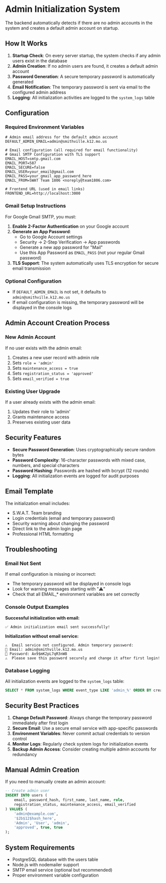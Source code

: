 # Admin Initialization System

The backend automatically detects if there are no admin accounts in the system and creates a default admin account on startup.

## How It Works

1. **Startup Check**: On every server startup, the system checks if any admin users exist in the database
2. **Admin Creation**: If no admin users are found, it creates a default admin account
3. **Password Generation**: A secure temporary password is automatically generated
4. **Email Notification**: The temporary password is sent via email to the configured admin address
5. **Logging**: All initialization activities are logged to the `system_logs` table

## Configuration

### Required Environment Variables

```env
# Admin email address for the default admin account
DEFAULT_ADMIN_EMAIL=admin@smithville.k12.mo.us

# Email configuration (all required for email functionality)
# Gmail SMTP Configuration with TLS support
EMAIL_HOST=smtp.gmail.com
EMAIL_PORT=587
EMAIL_SECURE=false
EMAIL_USER=your_email@gmail.com
EMAIL_PASS=your_gmail_app_password_here
EMAIL_FROM=SWAT Team 1806 <noreply@team1806.com>

# Frontend URL (used in email links)
FRONTEND_URL=http://localhost:3000
```

### Gmail Setup Instructions

For Google Gmail SMTP, you must:

1. **Enable 2-Factor Authentication** on your Google account
2. **Generate an App Password**:
   - Go to Google Account settings
   - Security → 2-Step Verification → App passwords
   - Generate a new app password for "Mail"
   - Use this App Password as `EMAIL_PASS` (not your regular Gmail password)
3. **TLS Support**: The system automatically uses TLS encryption for secure email transmission

### Optional Configuration

- If `DEFAULT_ADMIN_EMAIL` is not set, it defaults to `admin@smithville.k12.mo.us`
- If email configuration is missing, the temporary password will be displayed in the console logs

## Admin Account Creation Process

### New Admin Account
If no user exists with the admin email:
1. Creates a new user record with admin role
2. Sets `role = 'admin'`
3. Sets `maintenance_access = true`
4. Sets `registration_status = 'approved'`
5. Sets `email_verified = true`

### Existing User Upgrade
If a user already exists with the admin email:
1. Updates their role to 'admin'
2. Grants maintenance access
3. Preserves existing user data

## Security Features

- **Secure Password Generation**: Uses cryptographically secure random bytes
- **Password Complexity**: 16-character passwords with mixed case, numbers, and special characters
- **Password Hashing**: Passwords are hashed with bcrypt (12 rounds)
- **Logging**: All initialization events are logged for audit purposes

## Email Template

The initialization email includes:
- S.W.A.T. Team branding
- Login credentials (email and temporary password)
- Security warning about changing the password
- Direct link to the admin login page
- Professional HTML formatting

## Troubleshooting

### Email Not Sent
If email configuration is missing or incorrect:
- The temporary password will be displayed in console logs
- Look for warning messages starting with "⚠️"
- Check that all EMAIL_* environment variables are set correctly

### Console Output Examples

**Successful initialization with email:**
```
✅ Admin initialization email sent successfully!
```

**Initialization without email service:**
```
⚠️  Email service not configured. Admin temporary password:
📧 Email: admin@smithville.k12.mo.us
🔑 Password: Ax9$mK2pL7qR3nW8
⚠️  Please save this password securely and change it after first login!
```

### Database Logging

All initialization events are logged to the `system_logs` table:
```sql
SELECT * FROM system_logs WHERE event_type LIKE 'admin_%' ORDER BY created_at DESC;
```

## Security Best Practices

1. **Change Default Password**: Always change the temporary password immediately after first login
2. **Secure Email**: Use a secure email service with app-specific passwords
3. **Environment Variables**: Never commit actual credentials to version control
4. **Monitor Logs**: Regularly check system logs for initialization events
5. **Backup Admin Access**: Consider creating multiple admin accounts for redundancy

## Manual Admin Creation

If you need to manually create an admin account:

```sql
-- Create admin user
INSERT INTO users (
    email, password_hash, first_name, last_name, role, 
    registration_status, maintenance_access, email_verified
) VALUES (
    'admin@example.com', 
    '$2b$12$hash_here', 
    'Admin', 'User', 'admin', 
    'approved', true, true
);
```

## System Requirements

- PostgreSQL database with the users table
- Node.js with nodemailer support
- SMTP email service (optional but recommended)
- Proper environment variable configuration